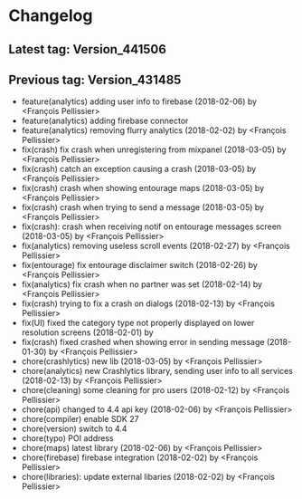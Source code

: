 # Changelog
## Latest tag: Version_441506
## Previous tag: Version_431485
* feature(analytics) adding user info to firebase (2018-02-06) by <François Pellissier>
* feature(analytics) adding firebase connector 
* feature(analytics) removing flurry analytics (2018-02-02) by <François Pellissier>
* fix(crash) fix crash when unregistering from mixpanel (2018-03-05) by <François Pellissier>
* fix(crash) catch an exception causing a crash (2018-03-05) by <François Pellissier>
* fix(crash) crash when showing entourage maps (2018-03-05) by <François Pellissier>
* fix(crash) crash when trying to send a message (2018-03-05) by <François Pellissier>
* fix(crash): crash when receiving notif on entourage messages screen (2018-03-05) by <François Pellissier>
* fix(analytics) removing useless scroll events (2018-02-27) by <François Pellissier>
* fix(entourage) fix entourage disclaimer switch (2018-02-26) by <François Pellissier>
* fix(analytics) fix crash when no partner was set (2018-02-14) by <François Pellissier>
* fix(crash) trying to fix a crash on dialogs (2018-02-13) by <François Pellissier>
* fix(UI) fixed the category type not properly displayed on lower resolution screens (2018-02-01) by <Mihai Ionescu>
* fix(crash) fixed crashed when showing error in sending message (2018-01-30) by <François Pellissier>
* chore(crashlytics) new lib (2018-03-05) by <François Pellissier>
* chore(analytics) new Crashlytics library, sending user info to all services (2018-02-13) by <François Pellissier>
* chore(cleaning) some cleaning for pro users (2018-02-12) by <François Pellissier>
* chore(api) changed to 4.4 api key (2018-02-06) by <François Pellissier>
* chore(compiler) enable SDK 27 
* chore(version) switch to 4.4 
* chore(typo) POI address 
* chore(maps) latest library (2018-02-06) by <François Pellissier>
* chore(firebase) firebase integration (2018-02-02) by <François Pellissier>
* chore(libraries): update external libaries (2018-02-02) by <François Pellissier>
